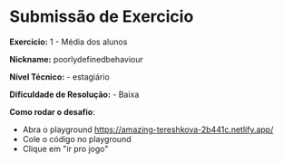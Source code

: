 # Submissão de Exercicio

**Exercicio:** 1 - Média dos alunos

**Nickname:** poorlydefinedbehaviour

**Nível Técnico:** - estagiário

**Dificuldade de Resolução:** - Baixa

**Como rodar o desafio**:

- Abra o playground https://amazing-tereshkova-2b441c.netlify.app/
- Cole o código no playground
- Clique em "ir pro jogo"
